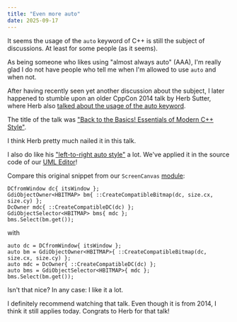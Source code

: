 ```yaml
---
title: "Even more auto"
date: 2025-09-17
---
```


It seems the usage of the `auto` keyword of C++ is still the subject of discussions. At least for some people (as it seems).

As being someone who likes using "almost always auto" (AAA), I'm really glad I do not have people who tell me when I'm allowed to use `auto` and when not.

After having recently seen yet another discussion about the subject, I later happened to stumble upon an older CppCon 2014 talk by Herb Sutter, where Herb also [talked about the usage of the auto keyword](https://www.youtube.com/watch?v=xnqTKD8uD64&t=1709s).

The title of the talk was ["Back to the Basics! Essentials of Modern C++ Style"](https://www.youtube.com/watch?v=xnqTKD8uD64).

I think Herb pretty much nailed it in this talk.

I also do like his ["left-to-right auto style"](https://www.youtube.com/watch?v=xnqTKD8uD64&t=2458s) a lot. We've applied it in the source code of our [UML Editor](https://cadifra.com/)!

Compare this original snippet from our `ScreenCanvas` [module](https://abuehl.github.io/2025/03/24/converting-to-modules.html):

    DCfromWindow dc{ itsWindow };
    GdiObjectOwner<HBITMAP> bm{ ::CreateCompatibleBitmap(dc, size.cx, size.cy) };
    DcOwner mdc{ ::CreateCompatibleDC(dc) };
    GdiObjectSelector<HBITMAP> bms{ mdc };
    bms.Select(bm.get());

with

    auto dc = DCfromWindow{ itsWindow };
    auto bm = GdiObjectOwner<HBITMAP>{ ::CreateCompatibleBitmap(dc, size.cx, size.cy) };
    auto mdc = DcOwner{ ::CreateCompatibleDC(dc) };
    auto bms = GdiObjectSelector<HBITMAP>{ mdc };
    bms.Select(bm.get());

Isn't that nice? In any case: I like it a lot.

I definitely recommend watching that talk. Even though it is from 2014, I think it still applies today. Congrats to Herb for that talk!

